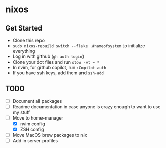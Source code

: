 # nixos

## Get Started

- Clone this repo
- `sudo nixos-rebuild switch --flake .#nameofsystem` to initialize everything
- Log in with github (`gh auth login`)
- Clone your dot files and run `stow -vt ~ *`
- In nvim, for github copilot, run `:Copilot auth`
- If you have ssh keys, add them and `ssh-add`

## TODO

- [ ] Document all packages
- [ ] Readme documentation in case anyone is crazy enough to want to use my stuff
- [ ] Move to home-manager
  - [x] nvim config
  - [x] ZSH config
- [ ] Move MacOS brew packages to nix
- [ ] Add in server profiles
